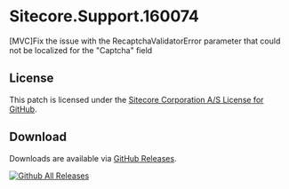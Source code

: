 # Sitecore.Support.160074
[MVC]Fix the issue with the RecaptchaValidatorError parameter that could not be localized for the &quot;Captcha&quot; field

## License  
This patch is licensed under the [Sitecore Corporation A/S License for GitHub](https://github.com/sitecoresupport/Sitecore.Support.160074/blob/master/LICENSE).  

## Download  
Downloads are available via [GitHub Releases](https://github.com/sitecoresupport/Sitecore.Support.160074/releases).  

[![Github All Releases](https://img.shields.io/github/downloads/SitecoreSupport/Sitecore.Support.160074/total.svg)](https://github.com/SitecoreSupport/Sitecore.Support.160074/releases)
